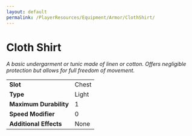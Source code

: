 ```yaml
---
layout: default
permalink: /PlayerResources/Equipment/Armor/ClothShirt/
---
```

# Cloth Shirt
*A basic undergarment or tunic made of linen or cotton. Offers negligible protection but allows for full freedom of movement.*

| | |
| :--------------------- | :------------------------------------------------------ |
| **Slot** | Chest |
| **Type** | Light |
| **Maximum Durability** | 1 |
| **Speed Modifier** | 0 |
| **Additional Effects** | None |